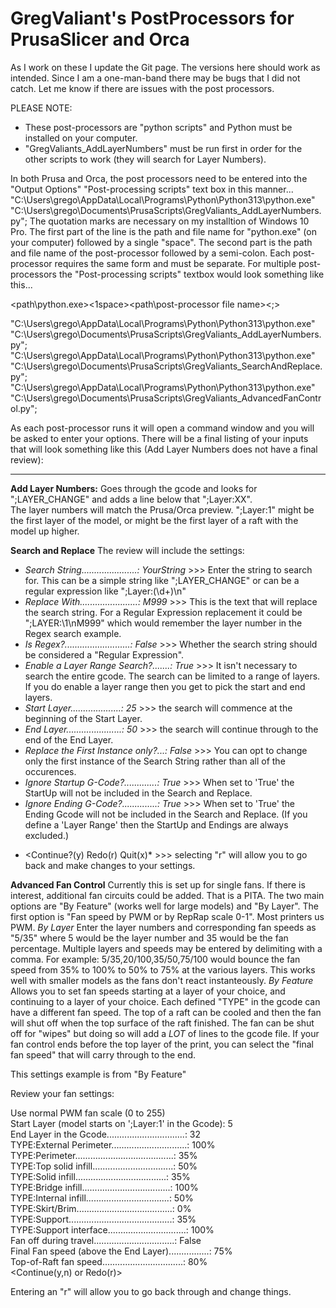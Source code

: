 # GregValiant's PostProcessors for PrusaSlicer and Orca

As I work on these I update the Git page.  The versions here should work as intended.  Since I am a one-man-band there may be bugs that I did not catch.  Let me know if there are issues with the post processors.

PLEASE NOTE:
- These post-processors are "python scripts" and Python must be installed on your computer. 
- "GregValiants_AddLayerNumbers" must be run first in order for the other scripts to work (they will search for Layer Numbers).

In both Prusa and Orca, the post processors need to be entered into the "Output Options" "Post-processing scripts" text box in this manner...
"C:\Users\grego\AppData\Local\Programs\Python\Python313\python.exe" "C:\Users\grego\Documents\PrusaScripts\GregValiants_AddLayerNumbers.py";
The quotation marks are necessary on my installtion of Windows 10 Pro.
The first part of the line is the path and file name for "python.exe" (on your computer) followed by a single "space".
The second part is the path and file name of the post-processor followed by a semi-colon.
Each post-processor requires the same form and must be separate.
For multiple post-processors the "Post-processing scripts" textbox would look something like this...

<path\python.exe><1space><path\post-processor file name><;>

"C:\Users\grego\AppData\Local\Programs\Python\Python313\python.exe" "C:\Users\grego\Documents\PrusaScripts\GregValiants_AddLayerNumbers.py";  
"C:\Users\grego\AppData\Local\Programs\Python\Python313\python.exe" "C:\Users\grego\Documents\PrusaScripts\GregValiants_SearchAndReplace.py";  
"C:\Users\grego\AppData\Local\Programs\Python\Python313\python.exe" "C:\Users\grego\Documents\PrusaScripts\GregValiants_AdvancedFanControl.py";  

As each post-processor runs it will open a command window and you will be asked to enter your options.  There will be a final listing of your inputs that will look something like this (Add Layer Numbers does not have a final review):

-----------------------------------------------------------------------------
**Add Layer Numbers:**
Goes through the gcode and looks for ";LAYER_CHANGE" and adds a line below that ";Layer:XX".  
The layer numbers will match the Prusa/Orca preview.  ";Layer:1" might be the first layer of the model, or might be the first layer of a raft with the model up higher.  

**Search and Replace**
The review will include the settings:  
- *Search String......................: YourString* >>> Enter the string to search for.  This can be a simple string like ";LAYER_CHANGE" or can be a regular expression like  ";Layer:(\d+)\n"  
- *Replace With.......................: M999* >>> This is the text that will replace the search string.  For a Regular Expression replacement it could be ";LAYER:\1\nM999" which would remember the layer number in the Regex search example.  
- *Is Regex?..........................: False* >>> Whether the search string should be considered a "Regular Expression".  
- *Enable a Layer Range Search?.......: True* >>> It isn't necessary to search the entire gcode.  The search can be limited to a range of layers.  If you do enable a layer range then you get to pick the start and end layers.  
- *Start Layer....................: 25* >>> the search will commence at the beginning of the Start Layer.  
- *End Layer......................: 50* >>> the search will continue through to the end of the End Layer.  
- *Replace the First Instance only?...: False* >>> You can opt to change only the first instance of the Search String rather than all of the occurences.  
- *Ignore Startup G-Code?.............: True* >>> When set to 'True' the StartUp will not be included in the Search and Replace.  
- *Ignore Ending G-Code?..............: True* >>> When set to 'True' the Ending Gcode will not be included in the Search and Replace.  (If you define a 'Layer Range' then the StartUp and Endings are always excluded.)  

* <Continue?(y)  Redo(r)  Quit(x)* >>> selecting "r" will allow you to go back and make changes to your settings.  
 
**Advanced Fan Control**
Currently this is set up for single fans.  If there is interest, additional fan circuits could be added.  That is a PITA.
The two main options are "By Feature" (works well for large models) and "By Layer".
The first option is "Fan speed by PWM or by RepRap scale 0-1".  Most printers us PWM.
*By Layer*
Enter the layer numbers and corresponding fan speeds as "5/35" where 5 would be the layer number and 35 would be the fan percentage.  Multiple layers and speeds may be entered by delimiting with a comma.  For example:  5/35,20/100,35/50,75/100 would bounce the fan speed from 35% to 100% to 50% to 75% at the various layers.  This works well with smaller models as the fans don't react instanteously.
*By Feature*
Allows you to set fan speeds starting at a layer of your choice, and continuing to a layer of your choice.  Each defined "TYPE" in the gcode can have a different fan speed.
The top of a raft can be cooled and then the fan will shut off when the top surface of the raft finished.
The fan can be shut off for "wipes" but doing so will add a _LOT_ of lines to the gcode file.
If your fan control ends before the top layer of the print, you can select the "final fan speed" that will carry through to the end.

This settings example is from "By Feature"

Review your fan settings:  

Use normal PWM fan scale (0 to 255)  
Start Layer (model starts on ';Layer:1' in the Gcode): 5  
End Layer in the Gcode...............................: 32  
TYPE:External Perimeter..............................: 100%  
TYPE:Perimeter.......................................: 35%  
TYPE:Top solid infill................................: 50%  
TYPE:Solid infill....................................: 35%  
TYPE:Bridge infill...................................: 100%  
TYPE:Internal infill.................................: 50%  
TYPE:Skirt/Brim......................................: 0%  
TYPE:Support.........................................: 35%  
TYPE:Support interface...............................: 100%  
Fan off during travel................................: False  
Final Fan speed (above the End Layer)................: 75%  
Top-of-Raft fan speed................................: 80%  
 <Continue(y,n) or Redo(r)>  
 
 Entering an "r" will allow you to go back through and change things.  
 

